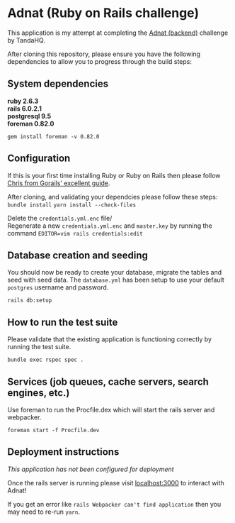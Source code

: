 # Adnat (Ruby on Rails challenge)

This application is my attempt at completing the [Adnat (backend)](https://github.com/TandaHQ/work-samples/tree/master/adnat%20(backend)) challenge by TandaHQ.

After cloning this repository, please ensure you have the following dependencies to allow you to progress through the build steps:

## System dependencies  

**ruby 2.6.3**  
**rails 6.0.2.1**  
**postgresql 9.5**  
**foreman 0.82.0**  

`gem install foreman -v 0.82.0`

## Configuration  

If this is your first time installing Ruby or Ruby on Rails then please follow [Chris from Gorails' excellent guide](https://gorails.com/setup/ubuntu/18.04).

After cloning, and validating your dependcies please follow these steps:
`bundle install`
`yarn install --check-files`

Delete the `credentials.yml.enc` file/  
Regenerate a new `credentials.yml.enc` and `master.key` by running the command `EDITOR=vim rails credentials:edit`  

## Database creation and seeding

You should now be ready to create your database, migrate the tables and seed with seed data.
The `database.yml` has been setup to use your default `postgres` username and password.

`rails db:setup`

## How to run the test suite  

Please validate that the existing application is functioning correctly by running the test suite.

`bundle exec rspec spec .`

## Services (job queues, cache servers, search engines, etc.)  

Use foreman to run the Procfile.dex which will start the rails server and webpacker.

`foreman start -f Procfile.dev`

## Deployment instructions  

_This application has not been configured for deployment_

Once the rails server is running please visit [localhost:3000](http://localhost:3000) to interact with Adnat!

If you get an error like `rails Webpacker can't find application` then you may need to re-run `yarn`.  
